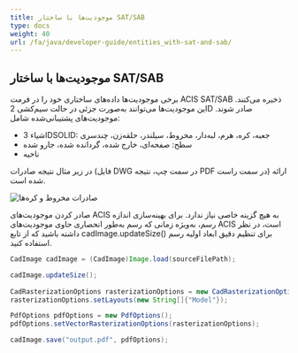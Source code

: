 ```yaml
---
title: موجودیت‌ها با ساختار SAT/SAB
type: docs
weight: 40
url: /fa/java/developer-guide/entities_with-sat-and-sab/
---
```


## **موجودیت‌ها با ساختار SAT/SAB**

برخی موجودیت‌ها داده‌های ساختاری خود را در فرمت ACIS SAT/SAB ذخیره می‌کنند. این موجودیت‌ها می‌توانند به‌صورت جزئی در حالت سیم‌کشی 2D صادر شوند. موجودیت‌های پشتیبانی‌شده شامل:

* اشیاء 3DSOLID: جعبه، کره، هرم، لبه‌دار، مخروط، سیلندر، حلقه‌زن، چندسری
* سطح: صفحه‌ای، خارج شده، گردانده شده، جارو شده
* ناحیه

در زیر مثال نتیجه صادرات (فایل DWG در سمت چپ، نتیجه PDF در سمت راست) ارائه شده است.

![صادرات مخروط و کره‌ها](/_assets/guide/coneAndSpheres.png)

صادر کردن موجودیت‌های ACIS به هیچ گزینه خاصی نیاز ندارد. برای بهینه‌سازی اندازه رسم، به‌ویژه زمانی که رسم به‌طور انحصاری حاوی موجودیت‌های ACIS است، در نظر داشته باشید که از تابع cadImage.updateSize() برای تنظیم دقیق ابعاد اولیه رسم استفاده کنید.

```java
CadImage cadImage = (CadImage)Image.load(sourceFilePath);

cadImage.updateSize();
	
CadRasterizationOptions rasterizationOptions = new CadRasterizationOptions();
rasterizationOptions.setLayouts(new String[]{"Model"});

PdfOptions pdfOptions = new PdfOptions();
pdfOptions.setVectorRasterizationOptions(rasterizationOptions);

cadImage.save("output.pdf", pdfOptions);
```
